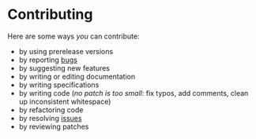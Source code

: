 # Contributing

Here are some ways *you* can contribute:

* by using prerelease versions
* by reporting [bugs][1]
* by suggesting new features
* by writing or editing documentation
* by writing specifications
* by writing code (*no patch is too small*: fix typos, add comments, clean up inconsistent whitespace)
* by refactoring code
* by resolving [issues][1]
* by reviewing patches

[1]: https://github.com/public-market-foundation/public-inventory/issues
